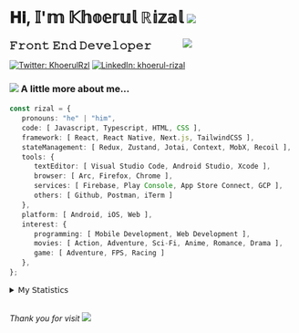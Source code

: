 <h1> 𝐇𝐢, 𝕀'𝕞 𝕂𝕙𝕠𝕖𝕣𝕦𝕝 ℝ𝕚𝕫𝕒𝕝 <img src="https://media.giphy.com/media/mGcNjsfWAjY5AEZNw6/giphy.gif" width="50"></h1>
<img align='right' src="https://media.giphy.com/media/v1.Y2lkPTc5MGI3NjExOWI2ajR2NGJubzBsZHFuaHMwajRrcDNsNXJwOG8yb3F0NjhkNXF4OSZlcD12MV9pbnRlcm5hbF9naWZfYnlfaWQmY3Q9cw/fkZukR450RQ1qnGaq9/giphy.gif" width="200">
<strong style="font-size:20px;">𝙵𝚛𝚘𝚗𝚝 𝙴𝚗𝚍 𝙳𝚎𝚟𝚎𝚕𝚘𝚙𝚎𝚛</strong>
</p></em>

[![Twitter: KhoerulRzl](https://img.shields.io/twitter/follow/KhoerulRzl?style=social)](https://twitter.com/KhoerulRzl)
[![LinkedIn: khoerul-rizal](https://img.shields.io/badge/khoerul--rizal-blue?style=flat-square&logo=Linkedin&logoColor=white&link=https://www.linkedin.com/in/khoerul-rizal/)](https://www.linkedin.com/in/khoerul-rizal/)

### <img src="https://media.giphy.com/media/VgCDAzcKvsR6OM0uWg/giphy.gif" width="50"> A little more about me...

```typescript
const rizal = {
   pronouns: "he" | "him",
   code: [ Javascript, Typescript, HTML, CSS ],
   framework: [ React, React Native, Next.js, TailwindCSS ],
   stateManagement: [ Redux, Zustand, Jotai, Context, MobX, Recoil ],
   tools: {
      textEditor: [ Visual Studio Code, Android Studio, Xcode ],
      browser: [ Arc, Firefox, Chrome ],
      services: [ Firebase, Play Console, App Store Connect, GCP ],
      others: [ Github, Postman, iTerm ]
   },
   platform: [ Android, iOS, Web ],
   interest: {
      programming: [ Mobile Development, Web Development ],
      movies: [ Action, Adventure, Sci-Fi, Anime, Romance, Drama ],
      game: [ Adventure, FPS, Racing ]
   },
};
```

<details>
  <summary>𝖬𝗒 𝖲𝗍𝖺𝗍𝗂𝗌𝗍𝗂𝖼𝗌</summary><br/>
   
<!--START_SECTION:waka-->
![Code Time](http://img.shields.io/badge/Code%20Time-399%20hrs%2037%20mins-blue)

![Profile Views](http://img.shields.io/badge/Profile%20Views-1-blue)

**🐱 My GitHub Data** 

> 📦 165.1 kB Used in GitHub's Storage 
 > 
> 💼 Opted to Hire
 > 
> 📜 31 Public Repositories 
 > 
> 🔑 7 Private Repositories 
 > 
**I'm an Early 🐤** 

```text
🌞 Morning                10794 commits       █████████░░░░░░░░░░░░░░░░   34.87 % 
🌆 Daytime                13539 commits       ███████████░░░░░░░░░░░░░░   43.74 % 
🌃 Evening                6479 commits        █████░░░░░░░░░░░░░░░░░░░░   20.93 % 
🌙 Night                  142 commits         ░░░░░░░░░░░░░░░░░░░░░░░░░   00.46 % 
```
📅 **I'm Most Productive on Tuesday** 

```text
Monday                   6099 commits        █████░░░░░░░░░░░░░░░░░░░░   19.70 % 
Tuesday                  6950 commits        ██████░░░░░░░░░░░░░░░░░░░   22.45 % 
Wednesday                5104 commits        ████░░░░░░░░░░░░░░░░░░░░░   16.49 % 
Thursday                 6005 commits        █████░░░░░░░░░░░░░░░░░░░░   19.40 % 
Friday                   4437 commits        ████░░░░░░░░░░░░░░░░░░░░░   14.33 % 
Saturday                 1035 commits        █░░░░░░░░░░░░░░░░░░░░░░░░   03.34 % 
Sunday                   1324 commits        █░░░░░░░░░░░░░░░░░░░░░░░░   04.28 % 
```


📊 **This Week I Spent My Time On** 

```text
🕑︎ Time Zone: Asia/Jakarta

💬 Programming Languages: 
TypeScript               42 hrs 6 mins       ███████████████░░░░░░░░░░   60.94 % 
Other                    13 hrs 39 mins      █████░░░░░░░░░░░░░░░░░░░░   19.76 % 
JavaScript               5 hrs 6 mins        ██░░░░░░░░░░░░░░░░░░░░░░░   07.40 % 
Figma Design             4 hrs 46 mins       ██░░░░░░░░░░░░░░░░░░░░░░░   06.91 % 
JSON                     1 hr 45 mins        █░░░░░░░░░░░░░░░░░░░░░░░░   02.55 % 

🔥 Editors: 
VS Code                  51 hrs 40 mins      ███████████████████░░░░░░   74.78 % 
Slack                    9 hrs 16 mins       ███░░░░░░░░░░░░░░░░░░░░░░   13.42 % 
Figma                    4 hrs 46 mins       ██░░░░░░░░░░░░░░░░░░░░░░░   06.91 % 
Terminal                 2 hrs 6 mins        █░░░░░░░░░░░░░░░░░░░░░░░░   03.05 % 
iTerm2                   59 mins             ░░░░░░░░░░░░░░░░░░░░░░░░░   01.43 % 

💻 Operating System: 
Mac                      69 hrs 5 mins       █████████████████████████   100.00 % 
```

**I Mostly Code in JavaScript** 

```text
JavaScript               42 repos            █████████████████░░░░░░░░   68.85 % 
TypeScript               12 repos            █████░░░░░░░░░░░░░░░░░░░░   19.67 % 
Go                       2 repos             █░░░░░░░░░░░░░░░░░░░░░░░░   03.28 % 
Jupyter Notebook         1 repo              ░░░░░░░░░░░░░░░░░░░░░░░░░   01.64 % 
Java                     1 repo              ░░░░░░░░░░░░░░░░░░░░░░░░░   01.64 % 
```



**Timeline**

![Lines of Code chart](https://raw.githubusercontent.com/khoerulrizal/khoerulrizal/main/assets/bar_graph.png)


 Last Updated on 29/06/2024 00:41:02 UTC
<!--END_SECTION:waka-->
</details>
<br/>

<em>Thank you for visit</em> <img src="https://media.giphy.com/media/v1.Y2lkPTc5MGI3NjExcHdvNm1qZWtjaGw0ZjdwM3Z3NnY2dHlueTVuODBta2FiY20wM2YybSZlcD12MV9pbnRlcm5hbF9naWZfYnlfaWQmY3Q9cw/tV25tpdKqdFa9x81k2/giphy.gif" width="40">
